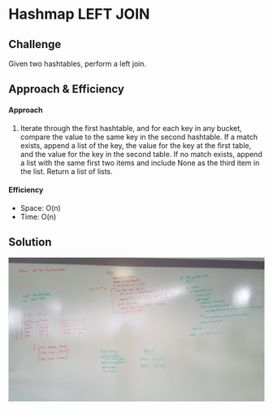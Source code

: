 # Hashmap LEFT JOIN

## Challenge
Given two hashtables, perform a left join.

## Approach & Efficiency
#### Approach
1. Iterate through the first hashtable, and for each key in any bucket, compare the value to the same key in the second hashtable. If a match exists, append a list of the key, the value for the key at the first table, and the value for the key in the second table. If no match exists, append a list with the same first two items and include None as the third item in the list. Return a list of lists.

#### Efficiency
- Space: O(n)
- Time: O(n)

## Solution
![left_join](https://github.com/EvyHaan/data-structures-and-algorithms/blob/master/code-challenges/python401/left_join_hashtable/assets/left_join.jpg)